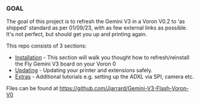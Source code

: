 ### GOAL
The goal of this project is to refresh the Gemini V3 in a Voron V0.2 to ‘as shipped’ standard as per 01/09/23, with as few external links as possible. It's not perfect, but should get you up and printing again.

This repo consists of 3 sections:

- [Installation](installation.md) - This section will walk you thought how to refresh/reinstall the Fly Gemini V3 board on your Voron 0
- [Updating](updating.md) - Updating your printer and extensions safely.
- [Extras](extras.md) - Additional tutorials e.g. setting up the ADXL via SPI, camera etc.

Files can be found at
https://github.com/Jjarrard/Gemini-V3-Flash-Voron-V0
